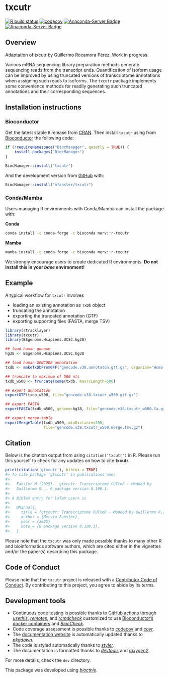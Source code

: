 
<!-- README.md is generated from README.Rmd. Please edit that file -->

# txcutr

<!-- badges: start -->

[![R build
status](https://github.com/mfansler/txcutr/workflows/R-CMD-check-bioc/badge.svg)](https://github.com/mfansler/txcutr/actions)
[![codecov](https://codecov.io/gh/mfansler/txcutr/branch/bioc-check/graph/badge.svg?token=CGGZP68G67)](https://codecov.io/gh/mfansler/txcutr)
[![Anaconda-Server
Badge](https://anaconda.org/merv/r-txcutr/badges/installer/conda.svg)](https://conda.anaconda.org/merv/r-txcutr)
[![Anaconda-Server
Badge](https://anaconda.org/merv/r-txcutr/badges/version.svg)](https://anaconda.org/merv/r-txcutr)
<!-- badges: end -->

## Overview

Adaptation of txcutr by Guillermo Rocamora Pérez. Work in progress.

Various mRNA sequencing library preparation methods generate sequencing
reads from the transcript ends. Quantification of isoform usage can be
improved by using truncated versions of transcriptome annotations when
assigning such reads to isoforms. The `txcutr` package implements some
convenience methods for readily generating such truncated annotations
and their corresponding sequences.

## Installation instructions

### Bioconductor

Get the latest stable `R` release from
[CRAN](http://cran.r-project.org/). Then install `txcutr` using from
[Bioconductor](http://bioconductor.org/) the following code:

``` r
if (!requireNamespace("BiocManager", quietly = TRUE)) {
    install.packages("BiocManager")
}

BiocManager::install("txcutr")
```

And the development version from
[GitHub](https://github.com/mfansler/txcutr) with:

``` r
BiocManager::install("mfansler/txcutr")
```

### Conda/Mamba

Users managing R environments with Conda/Mamba can install the package
with:

**Conda**

``` bash
conda install -c conda-forge -c bioconda merv::r-txcutr
```

**Mamba**

``` bash
mamba install -c conda-forge -c bioconda merv::r-txcutr
```

We strongly encourage users to create dedicated R environments. **Do not
install this in your *base* environment!**

## Example

A typical workflow for `txcutr` involves

- loading an existing annotation as `TxDb` object
- truncating the annotation
- exporting the truncated annotation (GTF)
- exporting supporting files (FASTA, merge TSV)

``` r
library(rtracklayer)
library(txcutr)
library(BSgenome.Hsapiens.UCSC.hg38)

## load human genome
hg38 <- BSgenome.Hsapiens.UCSC.hg38

## load human GENCODE annotation
txdb <- makeTxDbFromGFF("gencode.v38.annotaton.gtf.gz", organism="Homo sapiens")

## truncate to maximum of 500 nts
txdb_w500 <- truncateTxome(txdb, maxTxLength=500)

## export annotation
exportGTF(txdb_w500, file="gencode.v38.txcutr_w500.gtf.gz")

## export FASTA
exportFASTA(txdb_w500, genome=hg38, file="gencode.v38.txcutr_w500.fa.gz")

## export merge-table
exportMergeTable(txdb_w500, minDistance=200,
                 file="gencode.v38.txcutr_w500.merge.tsv.gz")
```

## Citation

Below is the citation output from using `citation('txcutr')` in R.
Please run this yourself to check for any updates on how to cite
**txcutr**.

``` r
print(citation('gtxcutr'), bibtex = TRUE)
#> To cite package 'gtxcutr' in publications use:
#> 
#>   Fansler M (2025). _gtxcutr: Transcriptome CUTteR - Modded by
#>   Guillermo R._. R package version 0.100.1.
#> 
#> A BibTeX entry for LaTeX users is
#> 
#>   @Manual{,
#>     title = {gtxcutr: Transcriptome CUTteR - Modded by Guillermo R.},
#>     author = {Mervin Fansler},
#>     year = {2025},
#>     note = {R package version 0.100.1},
#>   }
```

Please note that the `txcutr` was only made possible thanks to many
other R and bioinformatics software authors, which are cited either in
the vignettes and/or the paper(s) describing this package.

## Code of Conduct

Please note that the `txcutr` project is released with a [Contributor
Code of Conduct](http://bioconductor.org/about/code-of-conduct/). By
contributing to this project, you agree to abide by its terms.

## Development tools

- Continuous code testing is possible thanks to [GitHub
  actions](https://www.tidyverse.org/blog/2020/04/usethis-1-6-0/)
  through *[usethis](https://CRAN.R-project.org/package=usethis)*,
  *[remotes](https://CRAN.R-project.org/package=remotes)*, and
  *[rcmdcheck](https://CRAN.R-project.org/package=rcmdcheck)* customized
  to use [Bioconductor’s docker
  containers](https://www.bioconductor.org/help/docker/) and
  *[BiocCheck](https://bioconductor.org/packages/3.18/BiocCheck)*.
- Code coverage assessment is possible thanks to
  [codecov](https://codecov.io/gh) and
  *[covr](https://CRAN.R-project.org/package=covr)*.
- The [documentation website](http://mfansler.github.io/txcutr) is
  automatically updated thanks to
  *[pkgdown](https://CRAN.R-project.org/package=pkgdown)*.
- The code is styled automatically thanks to
  *[styler](https://CRAN.R-project.org/package=styler)*.
- The documentation is formatted thanks to
  *[devtools](https://CRAN.R-project.org/package=devtools)* and
  *[roxygen2](https://CRAN.R-project.org/package=roxygen2)*.

For more details, check the `dev` directory.

This package was developed using
*[biocthis](https://bioconductor.org/packages/3.18/biocthis)*.
